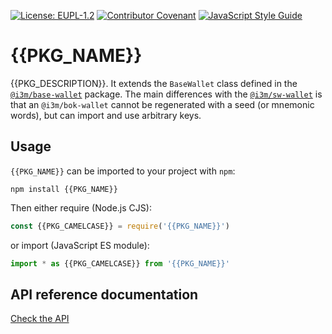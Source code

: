 [![License: EUPL-1.2](https://img.shields.io/badge/license-EUPL--1.2-green.svg)](LICENSE)
[![Contributor Covenant](https://img.shields.io/badge/Contributor%20Covenant-2.1-4baaaa.svg)](CODE_OF_CONDUCT.md)
[![JavaScript Style Guide](https://img.shields.io/badge/code_style-standard-brightgreen.svg)](https://standardjs.com)

# {{PKG_NAME}}

{{PKG_DESCRIPTION}}. It extends the `BaseWallet` class defined in the [`@i3m/base-wallet`](../base-wallet/) package. The main differences with the [`@i3m/sw-wallet`](../sw-wallet/) is that an `@i3m/bok-wallet` cannot be regenerated with a seed (or mnemonic words), but can import and use arbitrary keys.

## Usage

`{{PKG_NAME}}` can be imported to your project with `npm`:

```console
npm install {{PKG_NAME}}
```

Then either require (Node.js CJS):

```javascript
const {{PKG_CAMELCASE}} = require('{{PKG_NAME}}')
```

or import (JavaScript ES module):

```javascript
import * as {{PKG_CAMELCASE}} from '{{PKG_NAME}}'
```

## API reference documentation

[Check the API](../../docs/API.md)

